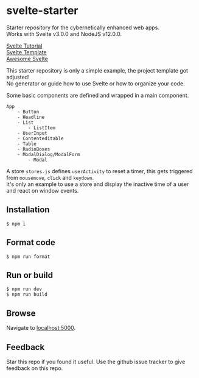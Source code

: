 # svelte-starter  

Starter repository for the cybernetically enhanced web apps.  
Works with Svelte v3.0.0 and NodeJS v12.0.0.  

[Svelte Tutorial](https://svelte.dev/tutorial/basics)  
[Svelte Template](https://github.com/sveltejs/template)    
[Awesome Svelte](https://github.com/flagello/awesome-sveltejs)  

This starter repository is only a simple example, the project template got adjusted!  
No generator or guide how to use Svelte or how to organize your code.  

Some basic components are defined and wrapped in a main component.  

    App
        - Button
        - Headline
        - List
            - ListItem
        - UserInput
        - Contenteditable
        - Table
        - RadioBoxes
        - ModalDialog/ModalForm
            - Modal

A store `stores.js` defines `userActivity` to reset a timer, this gets triggered from `mousemove`, `click` and `keydown`.  
It's only an example to use a store and display the inactive time of a user and react on window events.  

## Installation

    $ npm i

## Format code

    $ npm run format

## Run or build

    $ npm run dev
    $ npm run build

## Browse

Navigate to [localhost:5000](http://localhost:5000).

## Feedback
Star this repo if you found it useful. Use the github issue tracker to give feedback on this repo.
